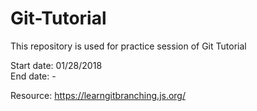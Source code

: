 # Git-Tutorial
This repository is used for practice session of Git Tutorial

Start date: 01/28/2018  
End date: -  
  
Resource: https://learngitbranching.js.org/
